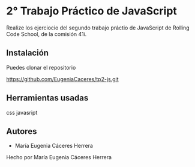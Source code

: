 
# 2° Trabajo Práctico de JavaScript

Realize los ejerciocio del segundo trabajo práctio de JavaScript de Rolling Code School, de la comisión 41i.

## Instalación

Puedes clonar el repositorio

https://github.com/EugeniaCaceres/tp2-js.git

## Herramientas usadas
css
javasript

## Autores
* María Eugenia Cáceres Herrera



Hecho por María Eugenia Cáceres Herrera